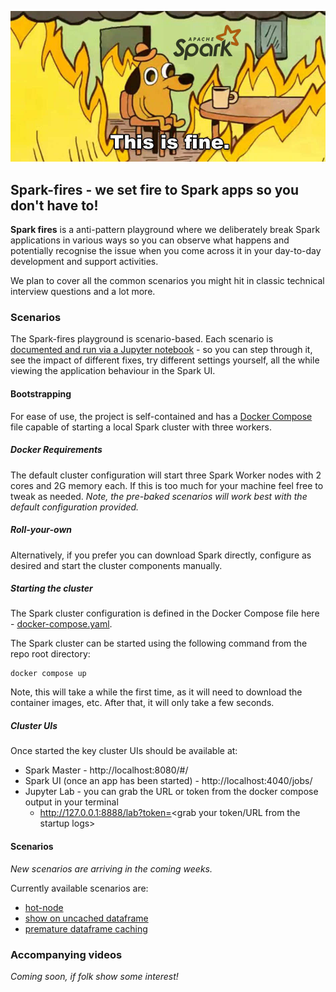 ![Spark-fires - we set fire to Spark apps so you don't have to!](notebooks/img/this-is-fine-spark.jpeg?raw=true)

## Spark-fires - we set fire to Spark apps so you don't have to!

**Spark fires** is a anti-pattern playground where we deliberately break Spark applications in various ways so you can observe what happens and potentially recognise the issue when you come across it in your day-to-day development and support activities.

We plan to cover all the common scenarios you might hit in classic technical interview questions and a lot more.

### Scenarios
The Spark-fires playground is scenario-based. Each scenario is [documented and run via a Jupyter notebook](notebooks) - so you can step through it, see the impact of different fixes, try different settings yourself, all the while viewing the application behaviour in the Spark UI. 

#### Bootstrapping
For ease of use, the project is self-contained and has a [Docker Compose](https://docs.docker.com/compose/) file capable of starting a local Spark cluster with three workers. 

##### Docker Requirements
The default cluster configuration will start three Spark Worker nodes with 2 cores and 2G memory each. If this is too much for your machine feel free to tweak as needed. _Note, the pre-baked scenarios will work best with the default configuration provided._

##### Roll-your-own
Alternatively, if you prefer you can download Spark directly, configure as desired and start the cluster components manually. 

##### Starting the cluster
The Spark cluster configuration is defined in the Docker Compose file here - [docker-compose.yaml](docker-compose.yaml). 

The Spark cluster can be started using the following command from the repo root directory:
```
docker compose up
```

Note, this will take a while the first time, as it will need to download the container images, etc. After that, it will only take a few seconds.

##### Cluster UIs
Once started the key cluster UIs should be available at:
 * Spark Master - http://localhost:8080/#/
 * Spark UI (once an app has been started) - http://localhost:4040/jobs/
 * Jupyter Lab - you can grab the URL or token from the docker compose output in your terminal
   * http://127.0.0.1:8888/lab?token=<grab your token/URL from the startup logs>

#### Scenarios

*New scenarios are arriving in the coming weeks.*

Currently available scenarios are:
* [hot-node](http://127.0.0.1:8888/lab/tree/work/hot-node.ipynb)
* [show on uncached dataframe](http://127.0.0.1:8888/lab/tree/work/show-on-uncached-df.ipynb)
* [premature dataframe caching](http://127.0.0.1:8888/lab/tree/work/premature-caching.ipynb)


### Accompanying videos

*Coming soon, if folk show some interest!*
